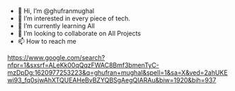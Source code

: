 - 👋 Hi, I’m @ghufranmughal
- 👀 I’m interested in every piece of tech.
- 🌱 I’m currently learning All 
- 💞️ I’m looking to collaborate on All Projects
- 📫 How to reach me

https://www.google.com/search?nfpr=1&sxsrf=ALeKk00qQqzFWAC8Bmf3bmenTyC-mzDpDg:1620977253223&q=ghufran+mughal&spell=1&sa=X&ved=2ahUKEwi93_fq0sjwAhXTQUEAHeBvBZYQBSgAegQIARAu&biw=1920&bih=937
<!---
/ghufranmughal is a ✨ special ✨ repository because its all about what you need.
--->
